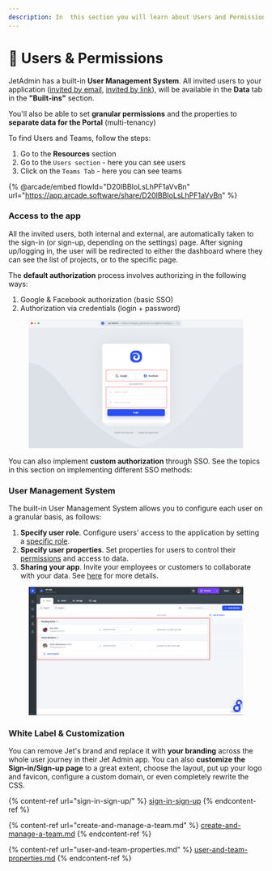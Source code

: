 ```yaml
---
description: In  this section you will learn about Users and Permissions
---
```


# 🔐 Users & Permissions

JetAdmin has a built-in **User Management System**. All invited users to your application ([invited by email](sharing-your-app.md#invite-by-email), [invited by link](sharing-your-app.md#invite-by-link)), will be available in the **Data** tab in the **"Built-ins"** section.

You'll also be able to set **granular permissions** and the properties to **separate data for the Portal** (multi-tenancy)

To find Users and Teams, follow the steps:

1. Go to the **Resources** section
2. Go to the `Users section` - here you can see users
3. Click on the `Teams Tab` - here you can see teams

{% @arcade/embed flowId="D20IBBIoLsLhPF1aVvBn" url="https://app.arcade.software/share/D20IBBIoLsLhPF1aVvBn" %}

### Access to the app

All the invited users, both internal and external, are automatically taken to the sign-in (or sign-up, depending on the settings) page. After signing up/logging in, the user will be redirected to either the dashboard where they can see the list of projects, or to the specific page.

The **default authorization** process involves authorizing in the following ways:

1. Google & Facebook authorization (basic SSO)
2. Authorization via credentials (login + password)

<figure><img src="../../.gitbook/assets/logiin.png" alt=""><figcaption></figcaption></figure>

You can also implement **custom authorization** through SSO. See the topics in this section on implementing different SSO methods:

### User Management System

The built-in User Management System allows you to configure each user on a granular basis, as follows:&#x20;

1. **Specify user role**. Configure users' access to the application by setting a [specific role](create-and-manage-a-team.md).
2. **Specify user properties**. Set properties for users to control their [permissions](user-and-team-properties.md) and access to data.
3. **Sharing your app**. Invite your employees or customers to collaborate with your data. See [here](sharing-your-app.md) for more details.

<figure><img src="../../.gitbook/assets/inv.png" alt=""><figcaption></figcaption></figure>

### White Label & Customization

You can remove Jet's brand and replace it with **your branding** across the whole user journey in their Jet Admin app. You can also **customize the Sign-in/Sign-up page** to a great extent, choose the layout, put up your logo and favicon, configure a custom domain, or even completely rewrite the CSS.

{% content-ref url="sign-in-sign-up/" %}
[sign-in-sign-up](sign-in-sign-up/)
{% endcontent-ref %}

{% content-ref url="create-and-manage-a-team.md" %}
[create-and-manage-a-team.md](create-and-manage-a-team.md)
{% endcontent-ref %}

{% content-ref url="user-and-team-properties.md" %}
[user-and-team-properties.md](user-and-team-properties.md)
{% endcontent-ref %}
